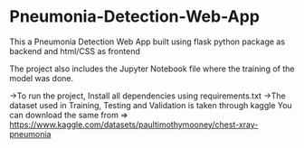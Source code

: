 # Pneumonia-Detection-Web-App
This a Pneumonia Detection Web App built using flask python package as backend and html/CSS as frontend


The project also includes the Jupyter Notebook file where the training of the model was done.

->To run the project, Install all dependencies using requirements.txt
->The dataset used in Training, Testing and Validation is taken through kaggle
  You can download the same from => https://www.kaggle.com/datasets/paultimothymooney/chest-xray-pneumonia
